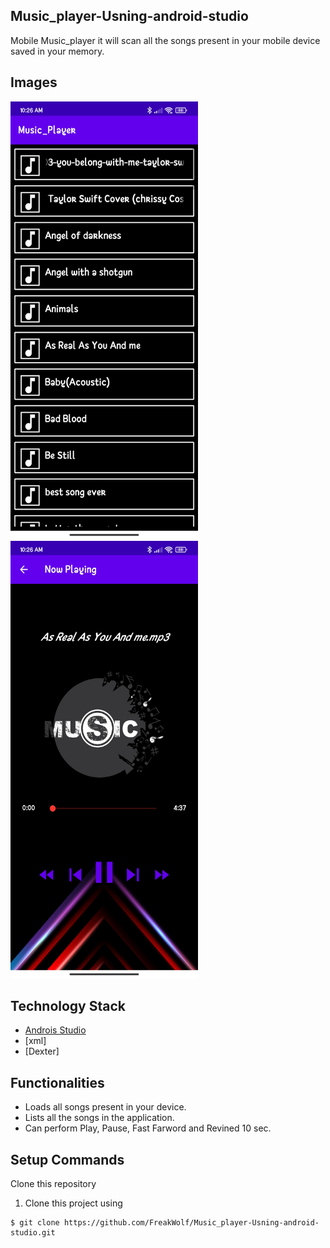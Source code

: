 ## Music_player-Usning-android-studio

Mobile Music_player it will scan all the songs present in your mobile device saved in your memory.


## Images

<img src="/Images/SongPlayList.jpg" style="width:300px; height:700px">
<img src="/Images/play.jpg" style="width:300px; height:700px">

## Technology Stack

* [Androis Studio](https://developer.android.com/)
* [xml]
* [Dexter]


## Functionalities


* Loads all songs present in your device.
* Lists all the songs in the application.
* Can perform Play, Pause, Fast Farword and Revined 10 sec.



## Setup Commands

Clone this repository

1. Clone this project using
````
$ git clone https://github.com/FreakWolf/Music_player-Usning-android-studio.git
````
